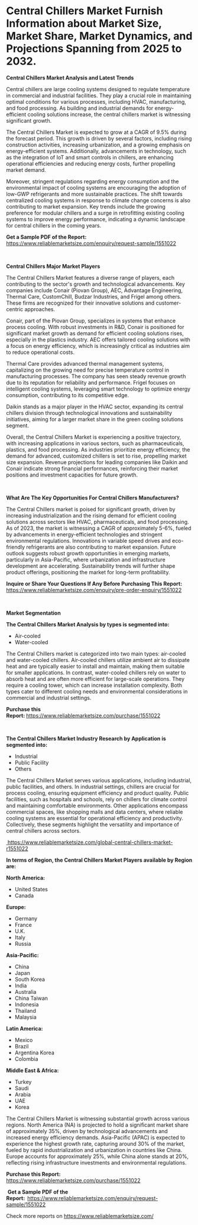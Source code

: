 <p><h1>Central Chillers Market Furnish Information about Market Size, Market Share, Market Dynamics, and Projections Spanning from 2025 to 2032.</h1></p><p><strong>Central Chillers Market Analysis and Latest Trends</strong></p>
<p><p>Central chillers are large cooling systems designed to regulate temperature in commercial and industrial facilities. They play a crucial role in maintaining optimal conditions for various processes, including HVAC, manufacturing, and food processing. As building and industrial demands for energy-efficient cooling solutions increase, the central chillers market is witnessing significant growth.</p><p>The Central Chillers Market is expected to grow at a CAGR of 9.5% during the forecast period. This growth is driven by several factors, including rising construction activities, increasing urbanization, and a growing emphasis on energy-efficient systems. Additionally, advancements in technology, such as the integration of IoT and smart controls in chillers, are enhancing operational efficiencies and reducing energy costs, further propelling market demand.</p><p>Moreover, stringent regulations regarding energy consumption and the environmental impact of cooling systems are encouraging the adoption of low-GWP refrigerants and more sustainable practices. The shift towards centralized cooling systems in response to climate change concerns is also contributing to market expansion. Key trends include the growing preference for modular chillers and a surge in retrofitting existing cooling systems to improve energy performance, indicating a dynamic landscape for central chillers in the coming years.</p></p>
<p><strong>Get a Sample PDF of the Report:&nbsp;</strong> <a href="https://www.reliablemarketsize.com/enquiry/request-sample/1551022?utm_campaign=1929&utm_medium=2&utm_source=Github&utm_content=ia&utm_term=16022025&utm_id=central-chillers">https://www.reliablemarketsize.com/enquiry/request-sample/1551022</a></p>
<p>&nbsp;</p>
<p><strong>Central Chillers Major Market Players</strong></p>
<p><p>The Central Chillers Market features a diverse range of players, each contributing to the sector's growth and technological advancements. Key companies include Conair (Piovan Group), AEC, Advantage Engineering, Thermal Care, CustomChill, Budzar Industries, and Frigel among others. These firms are recognized for their innovative solutions and customer-centric approaches.</p><p>Conair, part of the Piovan Group, specializes in systems that enhance process cooling. With robust investments in R&D, Conair is positioned for significant market growth as demand for efficient cooling solutions rises, especially in the plastics industry. AEC offers tailored cooling solutions with a focus on energy efficiency, which is increasingly critical as industries aim to reduce operational costs.</p><p>Thermal Care provides advanced thermal management systems, capitalizing on the growing need for precise temperature control in manufacturing processes. The company has seen steady revenue growth due to its reputation for reliability and performance. Frigel focuses on intelligent cooling systems, leveraging smart technology to optimize energy consumption, contributing to its competitive edge.</p><p>Daikin stands as a major player in the HVAC sector, expanding its central chillers division through technological innovations and sustainability initiatives, aiming for a larger market share in the green cooling solutions segment.</p><p>Overall, the Central Chillers Market is experiencing a positive trajectory, with increasing applications in various sectors, such as pharmaceuticals, plastics, and food processing. As industries prioritize energy efficiency, the demand for advanced, customized chillers is set to rise, propelling market size expansion. Revenue projections for leading companies like Daikin and Conair indicate strong financial performances, reinforcing their market positions and investment capacities for future growth.</p></p>
<p>&nbsp;</p>
<p><strong>What Are The Key Opportunities For Central Chillers Manufacturers?</strong></p>
<p><p>The Central Chillers market is poised for significant growth, driven by increasing industrialization and the rising demand for efficient cooling solutions across sectors like HVAC, pharmaceuticals, and food processing. As of 2023, the market is witnessing a CAGR of approximately 5-6%, fueled by advancements in energy-efficient technologies and stringent environmental regulations. Innovations in variable speed drives and eco-friendly refrigerants are also contributing to market expansion. Future outlook suggests robust growth opportunities in emerging markets, particularly in Asia-Pacific, where urbanization and infrastructure development are accelerating. Sustainability trends will further shape product offerings, positioning the market for long-term profitability.</p></p>
<p><strong>Inquire or Share Your Questions If Any Before Purchasing This Report:</strong> <a href="https://www.reliablemarketsize.com/enquiry/pre-order-enquiry/1551022?utm_campaign=1929&utm_medium=2&utm_source=Github&utm_content=ia&utm_term=16022025&utm_id=central-chillers">https://www.reliablemarketsize.com/enquiry/pre-order-enquiry/1551022</a></p>
<p>&nbsp;</p>
<p><strong>Market Segmentation</strong></p>
<p><strong>The Central Chillers Market Analysis by types is segmented into:</strong></p>
<p><ul><li>Air-cooled</li><li>Water-cooled</li></ul></p>
<p><p>The Central Chillers market is categorized into two main types: air-cooled and water-cooled chillers. Air-cooled chillers utilize ambient air to dissipate heat and are typically easier to install and maintain, making them suitable for smaller applications. In contrast, water-cooled chillers rely on water to absorb heat and are often more efficient for large-scale operations. They require a cooling tower, which can increase installation complexity. Both types cater to different cooling needs and environmental considerations in commercial and industrial settings.</p></p>
<p><strong>Purchase this Report:&nbsp;</strong><a href="https://www.reliablemarketsize.com/purchase/1551022?utm_campaign=1929&utm_medium=2&utm_source=Github&utm_content=ia&utm_term=16022025&utm_id=central-chillers">https://www.reliablemarketsize.com/purchase/1551022</a></p>
<p>&nbsp;</p>
<p><strong>The Central Chillers Market Industry Research by Application is segmented into:</strong></p>
<p><ul><li>Industrial</li><li>Public Facility</li><li>Others</li></ul></p>
<p><p>The Central Chillers Market serves various applications, including industrial, public facilities, and others. In industrial settings, chillers are crucial for process cooling, ensuring equipment efficiency and product quality. Public facilities, such as hospitals and schools, rely on chillers for climate control and maintaining comfortable environments. Other applications encompass commercial spaces, like shopping malls and data centers, where reliable cooling systems are essential for operational efficiency and productivity. Collectively, these segments highlight the versatility and importance of central chillers across sectors.</p></p>
<p><a href="https://www.reliablemarketsize.com/global-central-chillers-market-r1551022?utm_campaign=1929&utm_medium=2&utm_source=Github&utm_content=ia&utm_term=16022025&utm_id=central-chillers">&nbsp;https://www.reliablemarketsize.com/global-central-chillers-market-r1551022</a></p>
<p><strong>In terms of Region, the Central Chillers Market Players available by Region are:</strong></p>
<p>
    <p> <strong> North America: </strong>
        <ul>
            <li>United States</li>
            <li>Canada</li>
        </ul>
        </p> 
    <p> <strong> Europe: </strong>
        <ul>
            <li>Germany</li>
            <li>France</li>
            <li>U.K.</li>
            <li>Italy</li>
            <li>Russia</li>
        </ul>
        </p> 
    <p> <strong> Asia-Pacific: </strong>
        <ul>
            <li>China</li>
            <li>Japan</li>
            <li>South Korea</li>
            <li>India</li>
            <li>Australia</li>
            <li>China Taiwan</li>
            <li>Indonesia</li>
            <li>Thailand</li>
            <li>Malaysia</li>
        </ul>
        </p> 
    <p> <strong> Latin America: </strong>
        <ul>
            <li>Mexico</li>
            <li>Brazil</li>
            <li>Argentina Korea</li>
            <li>Colombia</li>
        </ul>
        </p> 
    <p> <strong> Middle East & Africa: </strong>
        <ul>
            <li>Turkey</li>
            <li>Saudi</li>
            <li>Arabia</li>
            <li>UAE</li>
            <li>Korea</li>
        </ul>
    </p>
    </p>
<p><p>The Central Chillers Market is witnessing substantial growth across various regions. North America (NA) is projected to hold a significant market share of approximately 35%, driven by technological advancements and increased energy efficiency demands. Asia-Pacific (APAC) is expected to experience the highest growth rate, capturing around 30% of the market, fueled by rapid industrialization and urbanization in countries like China. Europe accounts for approximately 25%, while China alone stands at 20%, reflecting rising infrastructure investments and environmental regulations.</p></p>
<p><strong>Purchase this Report: </strong><a href="https://www.reliablemarketsize.com/purchase/1551022?utm_campaign=1929&utm_medium=2&utm_source=Github&utm_content=ia&utm_term=16022025&utm_id=central-chillers">https://www.reliablemarketsize.com/purchase/1551022</a></p>
<p>&nbsp;<strong>Get a Sample PDF of the Report:&nbsp;&nbsp;</strong><a href="https://www.reliablemarketsize.com/enquiry/request-sample/1551022?utm_campaign=1929&utm_medium=2&utm_source=Github&utm_content=ia&utm_term=16022025&utm_id=central-chillers">https://www.reliablemarketsize.com/enquiry/request-sample/1551022</a></p>
<p><strong></strong></p>
<p>Check more reports on <a href="https://www.reliablemarketsize.com/?utm_campaign=1929&utm_medium=2&utm_source=Github&utm_content=ia&utm_term=16022025&utm_id=central-chillers">https://www.reliablemarketsize.com/</a></p>